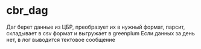 # cbr_dag

Даг берет данные из ЦБР, преобразует их в нужный формат, парсит, складывает в csv формат и выгружает в greenplum
Если данных за день нет, в лог выводится тектовое сообщение

